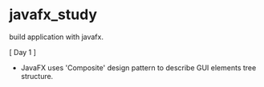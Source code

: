 # javafx_study
build application with javafx.

[ Day 1 ]
- JavaFX uses 'Composite' design pattern to describe GUI elements tree structure.

